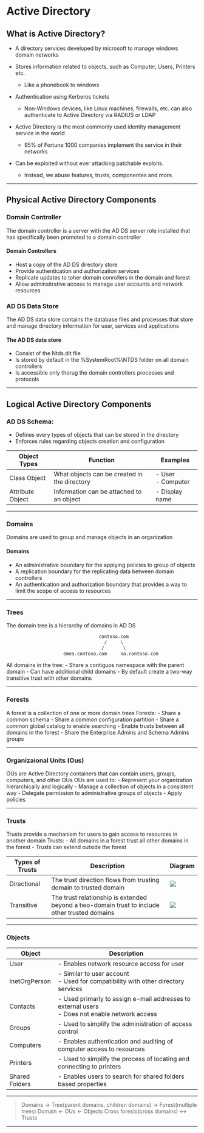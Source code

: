 # Active Directory
## What is Active Directory?

- A directory services developed by microsoft to manage windows domain networks
- Stores information related to objects, such as Computer, Users, Printers etc.
	- Like a phonebook to windows
- Authentication using Kerberos tickets
	- Non-Windows devices, like Linux machines, firewalls, etc. can also authenticate to Active Directory via RADIUS or LDAP

- Active Directory is the most commonly used identity management service in the world
	- 95% of Fortune 1000 companies implement the service in their networks
- Can be exploited without ever attacking patchable exploits.
	- Instead, we abuse features, trusts, componentes and more.
	
---



## Physical Active Directory Components

### Domain Controller
The domain controller is a server with the AD DS server role installed that has specifically been promoted to a domain controller

#### Domain Controllers
- Host a copy of the AD DS directory store
- Provide authentication and authorization services
- Replicate updates to toher domain conrollers in the domain and forest
- Allow adminsitrative access to manage user accounts and network resources

### AD DS Data Store
The AD DS data store contains the database files and processes that store and manage directory information for user, services and applications

#### The AD DS data store
- Consist of the Ntds.dit file
- Is stored by default in the %SystemRoot%\NTDS folder on all domain controllers
- Is accessible only thorug the domain controllers processes and protocols

---

## Logical Active Directory Components
### AD DS Schema:
-	Defines every types of objects that can be stored in the directory
-	Enforces rules regarding objects creation and configuration

| Object Types | Function | Examples|
|-----|----|----|
| Class Object | What objects can be created in the directory | - User <br> - Computer|
| Attribute Object | Information can be attached to an object | - Display name|


---
### Domains
Domains are used to group and manage objects in an organization
#### Domains
-	An administrative boundary for the applying policies to group of objects
-	A replication boundary for the replicating data between domain controllers
-	An authentication and authorization boundary that provides a way to limit the scope of access to resources
---
### Trees
The domain tree is a hierarchy of domains in AD DS
~~~bash
                                  contoso.com
                                    /     \ 
                                   /       \      
                     emea.contoso.com     na.contoso.com
~~~
   All domains in the tree:
      - Share a contiguos namespace with the parent domain
      - Can have additional child domains
      - By default create a two-way transitive trust with other domains

---
### Forests
   A forest is a collection of one or more domain trees
      Forests:
        - Share a common schema
        - Share a common configuration partition
        - Share a common global catalog to enable searching
        - Enable trusts between all domains in the forest
        - Share the Enterprise Admins and Schema Admins groups

---
### Organizaional Units (Ous)
   OUs are Active Directory containers that can contain users, groups, computers, and other OUs
      OUs are used to:
        - Represent your organization hierarchically and logically
        - Manage a collection of objects in a consistent way
        - Delegate permission to administrative groups of objects
        - Apply policies

---
### Trusts
   Trusts provide a mechanism for users to gain access to resources in another domain
      Trusts:
        - All domains in a forest trust all other domains in the forest
        - Trusts can extend outside the forest

| Types of Trusts | Description | Diagram |
| --- | --- | --- |
| Directional |The trust direction flows from trusting domain to trusted domain | ![](https://github.com/FGabi01/TCM_Security/tree/main/TCM/TCM_Security/Pictures/directionalTrust.png)|
| Transitive | The trust relationship is extended beyond a two-domain trust to include other trusted domains | ![](https://github.com/FGabi01/TCM_Security/tree/main/TCM/TCM_Security/Pictures/transitiveTrust.png)|

---
### Objects

| Object | Description |
|-------|--------|
|  User | - Enables network resource access for user|
|InetOrgPerson |  - Similar to user account <br> - Used for compatibility with other directory services  |
|  Contacts | - Used primarly to assign e-mail addresses to external users <br> - Does not enable network access |
| Groups | - Used to simplify the administration of access control |
| Computers | - Enables authentication and auditing of computer access to resources
| Printers | - Used to simplify the process of locating and connecting to printers |
| Shared Folders |- Enables users to search for shared folders based properties |


---
>Domains -> Tree(parent domains, children domains) -> Forest(multiple trees)
Domain  <- OUs <- Objects
Cross forests(cross domains) <-> Trusts 

---
